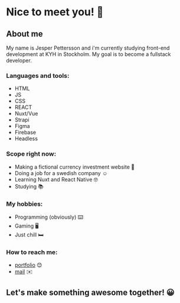 # Nice to meet you! 👋

## About me
My name is Jesper Pettersson and i'm currently studying front-end development at KYH in Stockholm. My goal is to become a fullstack developer.

### Languages and tools:
- HTML
- JS
- CSS
- REACT
- Nuxt/Vue
- Strapi
- Figma
- Firebase
- Headless

### Scope right now:
- Making a fictional currency investment website 🚀
- Doing a job for a swedish company ☺️
- Learning Nuxt and React Native 🤓
- Studying 📚

### My hobbies:
- Programming (obviously) ⌨️
- Gaming 🖥️
- Just chill 🛏️

### How to reach me:
- [portfolio](http://jesper-portfolio.surge.sh/) 😊
- [mail](mailto:jesper.pettersson00@hotmail.com) ✉️

## **Let's make something awesome together!** 😀
